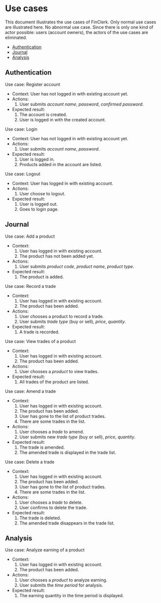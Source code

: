 # Use cases

This document illustrates the use cases of FinClerk. Only normal use cases are illustrated here. No abnormal use case. Since there is only one kind of actor possible: users (account owners), the actors of the use cases are eliminated.

- [Authentication](#authentication)
- [Journal](#journal)
- [Analysis](#analysis)

## Authentication

Use case: Register account
- Context: User has not logged in with existing account yet.
- Actions:
    1. User submits *account name*, *password*, *confirmed password*.
- Expected result:
    1. The account is created.
    1. User is logged in with the created account.

Use case: Login
- Context: User has not logged in with existing account yet.
- Actions:
    1. User submits *account name*, *password*.
- Expected result:
    1. User is logged in.
    1. Products added in the account are listed.

Use case: Logout
- Context: User has logged in with existing account.
- Actions:
    1. User choose to logout.
- Expected result:
    1. User is logged out.
    1. Goes to login page.

## Journal

Use case: Add a product
- Context:
    1. User has logged in with existing account.
    1. The product has not been added yet.
- Actions:
    1. User submits *product code*, *product name*, *product type*.
- Expected result:
    1. The product is added.

Use case: Record a trade
- Context:
    1. User has logged in with existing account.
    1. The product has been added.
- Actions:
    1. User chooses a product to record a trade.
    1. User submits *trade type* (buy or sell), *price*, *quantity*.
- Expected result:
    1. A trade is recorded.

Use case: View trades of a product
- Context:
    1. User has logged in with existing account.
    1. The product has been added.
- Actions:
    1. User chooses a *product* to view trades.
- Expected result:
    1. All trades of the product are listed.

Use case: Amend a trade
- Context:
    1. User has logged in with existing account.
    1. The product has been added.
    1. User has gone to the list of product trades.
    1. There are some trades in the list.
- Actions:
    1. User chooses a *trade* to amend.
    1. User submits new *trade type* (buy or sell), *price*, *quantity*.
- Expected result:
    1. The trade is amended.
    1. The amended trade is displayed in the trade list.

Use case: Delete a trade
- Context:
    1. User has logged in with existing account.
    1. The product has been added.
    1. User has gone to the list of product trades.
    1. There are some trades in the list.
- Actions:
    1. User chooses a *trade* to delete.
    1. User confirms to delete the trade.
- Expected result:
    1. The trade is deleted.
    1. The amended trade disappears in the trade list.

## Analysis

Use case: Analyze earning of a product
- Context:
    1. User has logged in with existing account.
    1. The product has been added.
- Actions:
    1. User chooses a *product* to analyze earning.
    1. User submits the *time period* for analysis.
- Expected result:
    1. The earning quantity in the time period is displayed.
